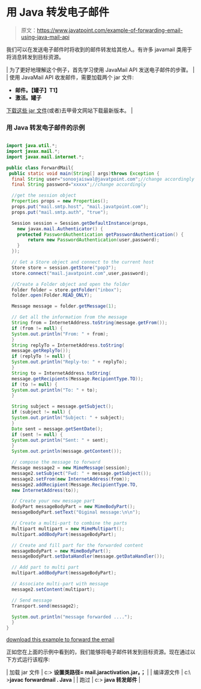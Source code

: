 # 用 Java 转发电子邮件

> 原文：<https://www.javatpoint.com/example-of-forwarding-email-using-java-mail-api>

我们可以在发送电子邮件时将收到的邮件转发给其他人。有许多 javamail 类用于将消息转发到目标资源。

| 为了更好地理解这个例子，首先学习使用 JavaMail API 发送电子邮件的步骤。 |
| 使用 JavaMail API 收发邮件，需要加载两个 jar 文件:

*   **邮件。【罐子】T1】**
*   **激活。罐子**

[下载这些 jar 文件](https://static.javatpoint.com/src/mail/mailactivation.zip)(或者)去甲骨文网站下载最新版本。 |

### 用 Java 转发电子邮件的示例

```java

import java.util.*;
import javax.mail.*;
import javax.mail.internet.*;

public class ForwardMail{
 public static void main(String[] args)throws Exception {
  final String user="sonoojaiswal@javatpoint.com";//change accordingly
  final String password="xxxxx";//change accordingly

  //get the session object
  Properties props = new Properties();
  props.put("mail.smtp.host", "mail.javatpoint.com");
  props.put("mail.smtp.auth", "true");

  Session session = Session.getDefaultInstance(props,
    new javax.mail.Authenticator() {
	protected PasswordAuthentication getPasswordAuthentication() {
        return new PasswordAuthentication(user,password);
	}
  });

  // Get a Store object and connect to the current host 
  Store store = session.getStore("pop3");
  store.connect("mail.javatpoint.com",user,password);

  //Create a Folder object and open the folder
  Folder folder = store.getFolder("inbox");
  folder.open(Folder.READ_ONLY);

  Message message = folder.getMessage(1);

  // Get all the information from the message
  String from = InternetAddress.toString(message.getFrom());
  if (from != null) {
  System.out.println("From: " + from);
  }
  String replyTo = InternetAddress.toString(
  message.getReplyTo());
  if (replyTo != null) {
  System.out.println("Reply-to: " + replyTo);
  }
  String to = InternetAddress.toString(
  message.getRecipients(Message.RecipientType.TO));
  if (to != null) {
  System.out.println("To: " + to);
  }

  String subject = message.getSubject();
  if (subject != null) {
  System.out.println("Subject: " + subject);
  }
  Date sent = message.getSentDate();
  if (sent != null) {
  System.out.println("Sent: " + sent);
  }
  System.out.println(message.getContent());

  // compose the message to forward
  Message message2 = new MimeMessage(session);
  message2.setSubject("Fwd: " + message.getSubject());
  message2.setFrom(new InternetAddress(from));
  message2.addRecipient(Message.RecipientType.TO,
  new InternetAddress(to));

  // Create your new message part
  BodyPart messageBodyPart = new MimeBodyPart();
  messageBodyPart.setText("Oiginal message:\n\n");

  // Create a multi-part to combine the parts
  Multipart multipart = new MimeMultipart();
  multipart.addBodyPart(messageBodyPart);

  // Create and fill part for the forwarded content
  messageBodyPart = new MimeBodyPart();
  messageBodyPart.setDataHandler(message.getDataHandler());

  // Add part to multi part
  multipart.addBodyPart(messageBodyPart);

  // Associate multi-part with message
  message2.setContent(multipart);

  // Send message
  Transport.send(message2);

  System.out.println("message forwarded ....");
  }
} 

```

[download this example to forward the email](https://static.javatpoint.com/src/mail/forwardmail.zip)

正如您在上面的示例中看到的，我们能够将电子邮件转发到目标资源。现在通过以下方式运行该程序:

| 加载 jar 文件 | c:\> **设置类路径= mail.jaractivation.jar。；** |
| 编译源文件 | c:\ >**javac forwardmail . Java** |
| 跑过 | c:\> **java 转发邮件** |